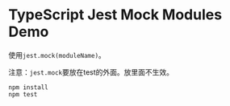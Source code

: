 TypeScript Jest Mock Modules Demo
====================================

使用`jest.mock(moduleName)`。

注意：`jest.mock`要放在test的外面。放里面不生效。

```
npm install
npm test
```

